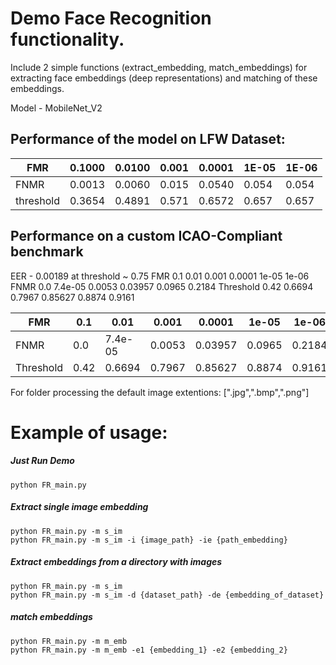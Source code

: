 # Demo Face Recognition functionality.
Include 2 simple functions (extract_embedding, match_embeddings) for extracting 
face embeddings (deep representations) and matching of these embeddings.

Model - MobileNet_V2
## Performance of the model on LFW Dataset:
| FMR       | 0.1000 | 0.0100 | 0.001 | 0.0001 | 1E-05 | 1E-06 |
|-----------|--------|--------|-------|--------|-------|-------|
| FNMR      | 0.0013 | 0.0060 | 0.015 | 0.0540 | 0.054 | 0.054 |
| threshold | 0.3654 | 0.4891 | 0.571 | 0.6572 | 0.657 | 0.657 |

## Performance on a custom ICAO-Compliant  benchmark
EER -  0.00189 at threshold ~ 0.75
FMR         0.1     0.01       0.001   0.0001      1e-05   1e-06 
FNMR        0.0     7.4e-05     0.0053  0.03957     0.0965  0.2184 
Threshold    0.42    0.6694      0.7967  0.85627     0.8874  0.9161 


| FMR       | 0.1  | 0.01    | 0.001  | 0.0001  | 1e-05  | 1e-06  |
|-----------|------|---------|--------|---------|--------|--------|
| FNMR      | 0.0  | 7.4e-05 | 0.0053 | 0.03957 | 0.0965 | 0.2184 |
| Threshold | 0.42 | 0.6694  | 0.7967 | 0.85627 | 0.8874 | 0.9161 |


For folder processing the default image extentions:  [".jpg",".bmp",".png"]


# Example of usage:

##### Just Run Demo
    python FR_main.py


##### Extract single image embedding
    python FR_main.py -m s_im
    python FR_main.py -m s_im -i {image_path} -ie {path_embedding}
  

##### Extract embeddings from a directory with images
    python FR_main.py -m s_im
    python FR_main.py -m s_im -d {dataset_path} -de {embedding_of_dataset}


##### match embeddings  
    python FR_main.py -m m_emb  
    python FR_main.py -m m_emb -e1 {embedding_1} -e2 {embedding_2}